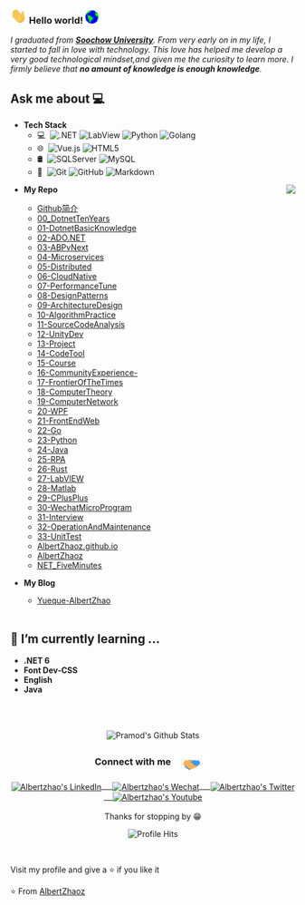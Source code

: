 ### <img src="https://github.com/AlbertZhaoz/AlbertZhaoz/blob/master/Assets/Hi.gif" width="29px"> Hello world!&nbsp;<img src="https://github.com/AlbertZhaoz/AlbertZhaoz/blob/master/Assets/Earth.gif" width="24px">
<em>I graduated from <a href="https://www.suda.edu.cn/"><b>Soochow University</b></a>. From very early on in my life, I started to fall in love with technology. This love has helped me develop a very good technological mindset,and given me the curiosity to learn more. I firmly believe that **no amount of knowledge is enough knowledge**. </em>
 <br/>
## Ask me about :computer: 
- **Tech Stack**
	- 💻 &#160;![.NET](https://img.shields.io/badge/-NET-333333?style=flat&logo=.NET&logoColor=FCC624)
	![LabView](https://img.shields.io/badge/-LabView-333333?style=flat&logo=payoneer&logoColor=FF4800)
	![Python](https://img.shields.io/badge/-Python-333333?style=flat&logo=bootstrap&logoColor=563D7C)
	![Golang](https://img.shields.io/badge/-Golang-333333?style=flat&logo=Go)
	- 🌐 &#160;![Vue.js](https://img.shields.io/badge/-VueJS-333333?style=flat&logo=Vue.js)
	![HTML5](https://img.shields.io/badge/-HTML5-333333?style=flat&logo=HTML5)
	- 🛢 &#160;![SQLServer](https://img.shields.io/badge/-SqlServer-333333?style=flat&logo=react)
	![MySQL](https://img.shields.io/badge/-MySQL-333333?style=flat&logo=mysql)
	- 🔧 &#160;![Git](https://img.shields.io/badge/-Git-333333?style=flat&logo=git)
	![GitHub](https://img.shields.io/badge/-GitHub-333333?style=flat&logo=github)
	![Markdown](https://img.shields.io/badge/-Markdown-333333?style=flat&logo=markdown)
	
<img align="right" src="https://github.com/rajput2107/rajput2107/blob/master/Assets/Developer.gif"/>

- **My Repo**
  - [Github简介](https://github.com/AlbertZhaoz/AlbertZhaoz)
  - [00_DotnetTenYears](https://github.com/AlbertZhaoz/00_DotnetTenYears)
  - [01-DotnetBasicKnowledge](https://github.com/AlbertZhaoz/01-DotnetBasicKnowledge)
  - [02-ADO.NET](https://github.com/AlbertZhaoz/02-ADO.NET)
  - [03-ABPvNext](https://github.com/AlbertZhaoz/03-ABPvNext)
  - [04-Microservices](https://github.com/AlbertZhaoz/04-Microservices)
  - [05-Distributed](https://github.com/AlbertZhaoz/05-Distributed)
  - [06-CloudNative](https://github.com/AlbertZhaoz/06-CloudNative)
  - [07-PerformanceTune](https://github.com/AlbertZhaoz/07-PerformanceTune)
  - [08-DesignPatterns](https://github.com/AlbertZhaoz/08-DesignPatterns)
  - [09-ArchitectureDesign](https://github.com/AlbertZhaoz/09-ArchitectureDesign)
  - [10-AlgorithmPractice](https://github.com/AlbertZhaoz/10-AlgorithmPractice)
  - [11-SourceCodeAnalysis](https://github.com/AlbertZhaoz/11-SourceCodeAnalysis)
  - [12-UnityDev](https://github.com/AlbertZhaoz/12-UnityDev)
  - [13-Project](https://github.com/AlbertZhaoz/13-Project)
  - [14-CodeTool](https://github.com/AlbertZhaoz/14-CodeTool)
  - [15-Course](https://github.com/AlbertZhaoz/15-Course)
  - [16-CommunityExperience-](https://github.com/AlbertZhaoz/16-CommunityExperience-)
  - [17-FrontierOfTheTimes](https://github.com/AlbertZhaoz/17-FrontierOfTheTimes)
  - [18-ComputerTheory](https://github.com/AlbertZhaoz/18-ComputerTheory)
  - [19-ComputerNetwork](https://github.com/AlbertZhaoz/19-ComputerNetwork)
  - [20-WPF](https://github.com/AlbertZhaoz/20-WPF)
  - [21-FrontEndWeb](https://github.com/AlbertZhaoz/21-FrontEndWeb)
  - [22-Go](https://github.com/AlbertZhaoz/22-Go)
  - [23-Python](https://github.com/AlbertZhaoz/23-Python)
  - [24-Java](https://github.com/AlbertZhaoz/24-Java)
  - [25-RPA](https://github.com/AlbertZhaoz/25-RPA)
  - [26-Rust](https://github.com/AlbertZhaoz/26-Rust)
  - [27-LabVIEW](https://github.com/AlbertZhaoz/27-LabVIEW)
  - [28-Matlab](https://github.com/AlbertZhaoz/28-Matlab)
  - [29-CPlusPlus](https://github.com/AlbertZhaoz/29-CPlusPlus)
  - [30-WechatMicroProgram](https://github.com/AlbertZhaoz/30-WechatMicroProgram)
  - [31-Interview](https://github.com/AlbertZhaoz/31-Interview)
  - [32-OperationAndMaintenance](https://github.com/AlbertZhaoz/32-OperationAndMaintenance)
  - [33-UnitTest](https://github.com/AlbertZhaoz/33-UnitTest)
  - [AlbertZhaoz.github.io](https://github.com/AlbertZhaoz/AlbertZhaoz.github.io)
  - [AlbertZhaoz](https://github.com/AlbertZhaoz/AlbertZhaoz)
  - [NET_FiveMinutes](https://github.com/AlbertZhaoz/NET_FiveMinutes)
  
- **My Blog**
  - [Yueque-AlbertZhao](https://www.yuque.com/albertzhao)
<br/><br/>

## 🌱 I’m currently learning ...
- **.NET 6**
- **Font Dev-CSS**
- **English**
- **Java**
<br/>
  <br/>



<p align="center">
<img align="center" src="https://github-readme-stats.vercel.app/api?username=AlbertZhaoz&&show_icons=true&theme=radical" alt="Pramod's Github Stats">
</p>  

<div align="center">
  <h3 align="center">Connect with me<img align="center" src="https://github.com/AlbertZhaoz/AlbertZhaoz/blob/master/Assets/Handshake.gif" height="33px" /></h3> 
</div>
<p align="center">
 <a href="https://www.linkedin.com/in/albert-zhao-881368228/" target="blank">
  <img align="center" alt="Albertzhao's LinkedIn" width="30px" src="https://www.vectorlogo.zone/logos/linkedin/linkedin-icon.svg" /> &nbsp; &nbsp;
 </a>
 <a href="https://www.zhihu.com/people/hongyongzhao" target="blank">
  <img align="center" alt="Albertzhao's Wechat" width="30px" src="https://www.vectorlogo.zone/logos/wechat/wechat-icon.svg" /> &nbsp; &nbsp;
 </a>
 <a href="https://twitter.com/albertzhaoz" target="blank">
  <img align="center" alt="Albertzhao's Twitter" width="30px" src="https://www.vectorlogo.zone/logos/twitter/twitter-official.svg" /> &nbsp; &nbsp;
 </a>
 <a href="https://www.youtube.com/channel/UCmYWP0JKRb4iiDhn7x97omg" target="blank">
  <img align="center" alt="Albertzhao's Youtube" width="30px" src="https://www.vectorlogo.zone/logos/youtube/youtube-tile.svg" />
 </a> 
  <br/>
  <br/>
  Thanks for stopping by 😁<br/>
</p>
<p align="center"><img alt="Profile Hits" src="https://hits.seeyoufarm.com/api/count/incr/badge.svg?url=https%3A%2F%2Fgithub.com%2Frajput2107%2F" /></p>
<br/>
<p>
Visit my profile and give a ⭐️ if you like it</p>

⭐️ From [AlbertZhaoz](https://github.com/albertzhaoz)
